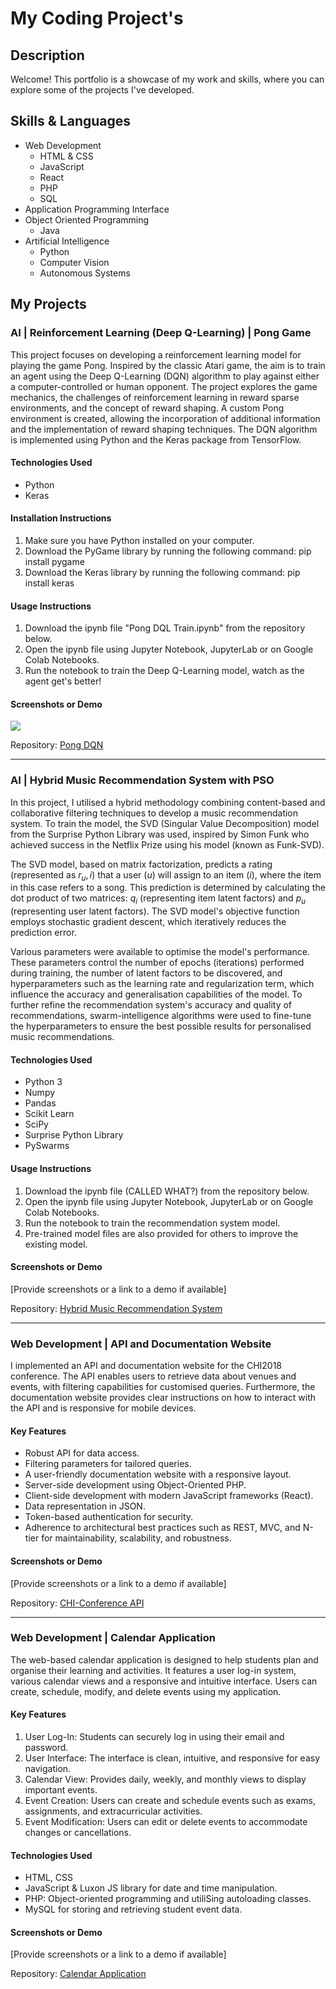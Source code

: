 
# My Coding Project's

## Description

Welcome! This portfolio is a showcase of my work and skills, where you can explore some of the projects I've developed.

## Skills & Languages

- Web Development 
    - HTML & CSS
    - JavaScript
    - React
    - PHP
    - SQL
- Application Programming Interface
- Object Oriented Programming
    - Java  
- Artificial Intelligence 
    - Python 
    - Computer Vision
    - Autonomous Systems

## My Projects

### AI | Reinforcement Learning (Deep Q-Learning) | Pong Game

This project focuses on developing a reinforcement learning model for playing the game Pong. Inspired by the classic Atari game, the aim is to train an agent using the Deep Q-Learning (DQN) algorithm to play against either a computer-controlled or human opponent. The project explores the game mechanics, the challenges of reinforcement learning in reward sparse environments, and the concept of reward shaping. A custom Pong environment is created, allowing the incorporation of additional information and the implementation of reward shaping techniques. The DQN algorithm is implemented using Python and the Keras package from TensorFlow.

#### Technologies Used

- Python
- Keras

#### Installation Instructions

1. Make sure you have Python installed on your computer.
2. Download the PyGame library by running the following command: pip install pygame
3. Download the Keras library by running the following command: pip install keras

#### Usage Instructions

1. Download the ipynb file "Pong DQL Train.ipynb" from the repository below.
2. Open the ipynb file using Jupyter Notebook, JupyterLab or on Google Colab Notebooks.
3. Run the notebook to train the Deep Q-Learning model, watch as the agent get's better!

#### Screenshots or Demo

![](http://www.reactiongifs.us/wp-content/uploads/2013/10/nuh_uh_conan_obrien.gif)

Repository: [Pong DQN](https://github.com/marionmck/deep-q-learning-pong)

---

### AI | Hybrid Music Recommendation System with PSO

In this project, I utilised a hybrid methodology combining content-based and collaborative filtering techniques to develop a music recommendation system. To train the model, the SVD (Singular Value Decomposition) model from the Surprise Python Library was used, inspired by Simon Funk who achieved success in the Netflix Prize using his model (known as Funk-SVD).

The SVD model, based on matrix factorization, predicts a rating (represented as $r_u, i$) that a user ($u$) will assign to an item ($i$), where the item in this case refers to a song. This prediction is determined by calculating the dot product of two matrices: $q_i$ (representing item latent factors) and $p_u$ (representing user latent factors). The SVD model's objective function employs stochastic gradient descent, which iteratively reduces the prediction error.

Various parameters were available to optimise the model's performance. These parameters control the number of epochs (iterations) performed during training, the number of latent factors to be discovered, and hyperparameters such as the learning rate and regularization term, which influence the accuracy and generalisation capabilities of the model. To further refine the recommendation system's accuracy and quality of recommendations, swarm-intelligence algorithms were used to fine-tune the hyperparameters to ensure the best possible results for personalised music recommendations.

#### Technologies Used

- Python 3
- Numpy
- Pandas
- Scikit Learn
- SciPy
- Surprise Python Library
- PySwarms

#### Usage Instructions

1. Download the ipynb file (CALLED WHAT?) from the repository below.
2. Open the ipynb file using Jupyter Notebook, JupyterLab or on Google Colab Notebooks.
3. Run the notebook to train the recommendation system model.
4. Pre-trained model files are also provided for others to improve the existing model.

#### Screenshots or Demo

[Provide screenshots or a link to a demo if available]

Repository: [Hybrid Music Recommendation System](https://github.com/marionmck/hybrid-music-recommendation-system)

---

### Web Development | API and Documentation Website

I implemented an API and documentation website for the CHI2018 conference. The API enables users to retrieve data about venues and events, with filtering capabilities for customised queries. Furthermore, the documentation website provides clear instructions on how to interact with the API and is responsive for mobile devices.

#### Key Features

- Robust API for data access.
- Filtering parameters for tailored queries.
- A user-friendly documentation website with a responsive layout.
- Server-side development using Object-Oriented PHP.
- Client-side development with modern JavaScript frameworks (React).
- Data representation in JSON.
- Token-based authentication for security.
- Adherence to architectural best practices such as REST, MVC, and N-tier for maintainability, scalability, and robustness.

#### Screenshots or Demo

[Provide screenshots or a link to a demo if available]

Repository: [CHI-Conference API](https://github.com/marionmck/api-chi-conference)

---

### Web Development | Calendar Application

The web-based calendar application is designed to help students plan and organise their learning and activities. It features a user log-in system, various calendar views and a responsive and intuitive interface. Users can create, schedule, modify, and delete events using my application.

#### Key Features

1. User Log-In: Students can securely log in using their email and password.
2. User Interface: The interface is clean, intuitive, and responsive for easy navigation.
3. Calendar View: Provides daily, weekly, and monthly views to display important events.
4. Event Creation: Users can create and schedule events such as exams, assignments, and extracurricular activities.
5. Event Modification: Users can edit or delete events to accommodate changes or cancellations.

#### Technologies Used

- HTML, CSS
- JavaScript & Luxon JS library for date and time manipulation.
- PHP: Object-oriented programming and utiliSing autoloading classes.
- MySQL for storing and retrieving student event data.

#### Screenshots or Demo

[Provide screenshots or a link to a demo if available]

Repository: [Calendar Application](https://github.com/marionmck/calendar-app)
